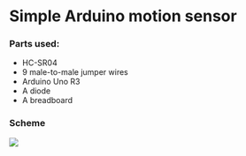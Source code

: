 <h1>Simple Arduino motion sensor</h1>

<h3>Parts used:</h3>
<ul>
  <li>HC-SR04</li>
  <li>9 male-to-male jumper wires</li>
  <li>Arduino Uno R3</li>
  <li>A diode</li>
  <li>A breadboard</li>
</ul>
<h3>Scheme</h3>
<img src=https://github.com/user-attachments/assets/b1296f02-1bb3-408f-bafc-5545fc7fe01f>



